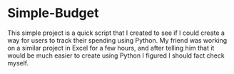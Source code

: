 # Simple-Budget
This simple project is a quick script that I created to see if I could create a way for users to track their spending using Python. My friend was working on a similar project in Excel for a few hours, and after telling him that it would be much easier to create using Python I figured I should fact check myself.
